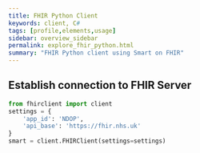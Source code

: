 ```yaml
---
title: FHIR Python Client
keywords: client, C#
tags: [profile,elements,usage]
sidebar: overview_sidebar
permalink: explore_fhir_python.html
summary: "FHIR Python client using Smart on FHIR"
---
```


## Establish connection to FHIR Server ##

```python
from fhirclient import client
settings = {
    'app_id': 'NDOP',
    'api_base': 'https://fhir.nhs.uk'
}
smart = client.FHIRClient(settings=settings)
```

